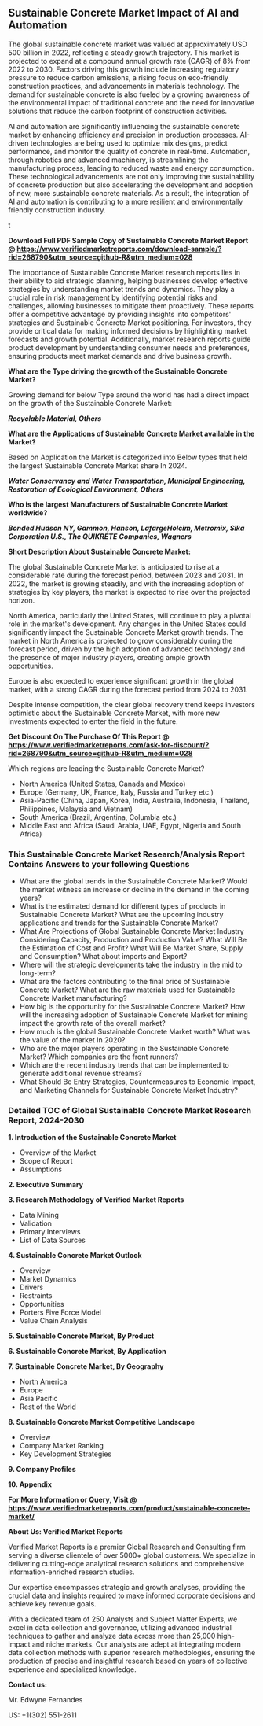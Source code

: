 <h2>Sustainable Concrete Market Impact of AI and Automation</h2><p>The global sustainable concrete market was valued at approximately USD 500 billion in 2022, reflecting a steady growth trajectory. This market is projected to expand at a compound annual growth rate (CAGR) of 8% from 2022 to 2030. Factors driving this growth include increasing regulatory pressure to reduce carbon emissions, a rising focus on eco-friendly construction practices, and advancements in materials technology. The demand for sustainable concrete is also fueled by a growing awareness of the environmental impact of traditional concrete and the need for innovative solutions that reduce the carbon footprint of construction activities.</p><p>AI and automation are significantly influencing the sustainable concrete market by enhancing efficiency and precision in production processes. AI-driven technologies are being used to optimize mix designs, predict performance, and monitor the quality of concrete in real-time. Automation, through robotics and advanced machinery, is streamlining the manufacturing process, leading to reduced waste and energy consumption. These technological advancements are not only improving the sustainability of concrete production but also accelerating the development and adoption of new, more sustainable concrete materials. As a result, the integration of AI and automation is contributing to a more resilient and environmentally friendly construction industry.</p>t</p><p id="" class=""><strong>Download Full PDF Sample Copy of Sustainable Concrete Market Report @ <a href="https://www.verifiedmarketreports.com/download-sample/?rid=268790&utm_source=github-R&utm_medium=028" target="_blank">https://www.verifiedmarketreports.com/download-sample/?rid=268790&utm_source=github-R&utm_medium=028</a></strong></p><p>The importance of&nbsp;Sustainable Concrete Market research reports lies in their ability to aid strategic planning, helping businesses develop effective strategies by understanding market trends and dynamics. They play a crucial role in risk management by identifying potential risks and challenges, allowing businesses to mitigate them proactively. These reports offer a competitive advantage by providing insights into competitors' strategies and Sustainable Concrete Market positioning. For investors, they provide critical data for making informed decisions by highlighting market forecasts and growth potential. Additionally, market research reports guide product development by understanding consumer needs and preferences, ensuring products meet market demands and drive business growth.</p><p><strong>What are the&nbsp;Type driving the growth of the Sustainable Concrete Market?</strong></p><p id="" class="">Growing demand for below Type around the world has had a direct impact on the growth of the Sustainable Concrete Market:</p><em><strong>Recyclable Material, Others</strong></em></p><strong>What are the&nbsp;Applications&nbsp;of Sustainable Concrete Market available in the Market?</strong></p><p id="" class="">Based on Application the Market is categorized into Below types that held the largest Sustainable Concrete Market share In 2024.</p><em><strong>Water Conservancy and Water Transportation, Municipal Engineering, Restoration of Ecological Environment, Others</strong></em></p><strong>Who is the largest Manufacturers of Sustainable Concrete Market worldwide?</strong></p><p><em><strong>Bonded Hudson NY, Gammon, Hanson, LafargeHolcim, Metromix, Sika Corporation U.S., The QUIKRETE Companies, Wagners</strong></em></p><p id="" class=""><strong>Short Description About Sustainable Concrete Market:</strong></p><p>The global Sustainable Concrete Market is anticipated to rise at a considerable rate during the forecast period, between 2023 and 2031. In 2022, the market is growing steadily, and with the increasing adoption of strategies by key players, the market is expected to rise over the projected horizon.</p><p>North America, particularly the United States, will continue to play a pivotal role in the market's development. Any changes in the United States could significantly impact the Sustainable Concrete Market growth trends. The market in North America is projected to grow considerably during the forecast period, driven by the high adoption of advanced technology and the presence of major industry players, creating ample growth opportunities.</p><p>Europe is also expected to experience significant growth in the global market, with a strong CAGR during the forecast period from 2024 to 2031.</p><p>Despite intense competition, the clear global recovery trend keeps investors optimistic about the Sustainable Concrete Market, with more new investments expected to enter the field in the future.</p><p id="" class=""><strong>Get Discount On The Purchase Of This Report @ <a href="https://www.verifiedmarketreports.com/ask-for-discount/?rid=268790&utm_source=github-R&utm_medium=028" target="_blank">https://www.verifiedmarketreports.com/ask-for-discount/?rid=268790&utm_source=github-R&utm_medium=028</a></strong></p>Which regions are leading the Sustainable Concrete Market?</p><ul><li>North America (United States, Canada and Mexico)</li><li>Europe (Germany, UK, France, Italy, Russia and Turkey etc.)</li><li>Asia-Pacific (China, Japan, Korea, India, Australia, Indonesia, Thailand, Philippines, Malaysia and Vietnam)</li><li>South America (Brazil, Argentina, Columbia etc.)</li><li>Middle East and Africa (Saudi Arabia, UAE, Egypt, Nigeria and South Africa)</li></ul><h3 id="" class="">This Sustainable Concrete Market Research/Analysis Report Contains Answers to your following Questions</h3><ul><li>What are the global trends in the Sustainable Concrete Market? Would the market witness an increase or decline in the demand in the coming years?</li><li>What is the estimated demand for different types of products in Sustainable Concrete Market? What are the upcoming industry applications and trends for the Sustainable Concrete Market?</li><li>What Are Projections of Global Sustainable Concrete Market Industry Considering Capacity, Production and Production Value? What Will Be the Estimation of Cost and Profit? What Will Be Market Share, Supply and Consumption? What about imports and Export?</li><li>Where will the strategic developments take the industry in the mid to long-term?</li><li>What are the factors contributing to the final price of Sustainable Concrete Market? What are the raw materials used for Sustainable Concrete Market manufacturing?</li><li>How big is the opportunity for the Sustainable Concrete Market? How will the increasing adoption of Sustainable Concrete Market for mining impact the growth rate of the overall market?</li><li>How much is the global Sustainable Concrete Market worth? What was the value of the market In 2020?</li><li>Who are the major players operating in the Sustainable Concrete Market? Which companies are the front runners?</li><li>Which are the recent industry trends that can be implemented to generate additional revenue streams?</li><li>What Should Be Entry Strategies, Countermeasures to Economic Impact, and Marketing Channels for Sustainable Concrete Market Industry?</li></ul><h3 id="" class="">Detailed TOC of Global Sustainable Concrete Market Research Report, 2024-2030</h3><p id="" class=""><strong>1. Introduction of the Sustainable Concrete Market</strong></p><ul><li>Overview of the Market</li><li>Scope of Report</li><li>Assumptions</li></ul><p id="" class=""><strong>2. Executive Summary</strong></p><p id="" class=""><strong>3. Research Methodology of Verified Market Reports</strong></p><ul><li>Data Mining</li><li>Validation</li><li>Primary Interviews</li><li>List of Data Sources</li></ul><p id="" class=""><strong>4. Sustainable Concrete Market Outlook</strong></p><ul><li>Overview</li><li>Market Dynamics</li><li>Drivers</li><li>Restraints</li><li>Opportunities</li><li>Porters Five Force Model</li><li>Value Chain Analysis</li></ul><p id="" class=""><strong>5. Sustainable Concrete Market, By Product</strong></p><p id="" class=""><strong>6. Sustainable Concrete Market, By Application</strong></p><p id="" class=""><strong>7. Sustainable Concrete Market, By Geography</strong></p><ul><li>North America</li><li>Europe</li><li>Asia Pacific</li><li>Rest of the World</li></ul><p id="" class=""><strong>8. Sustainable Concrete Market Competitive Landscape</strong></p><ul><li>Overview</li><li>Company Market Ranking</li><li>Key Development Strategies</li></ul><p id="" class=""><strong>9. Company Profiles</strong></p><p id="" class=""><strong>10. Appendix</strong></p><p id="" class=""><strong>For More Information or Query, Visit @ <a href="https://www.verifiedmarketreports.com/product/sustainable-concrete-market/" target="_blank">https://www.verifiedmarketreports.com/product/sustainable-concrete-market/</a></strong></p><p id="" class=""><strong>About Us: Verified Market Reports</strong></p><p id="" class="">Verified Market Reports is a premier Global Research and Consulting firm serving a diverse clientele of over 5000+ global customers. We specialize in delivering cutting-edge analytical research solutions and comprehensive information-enriched research studies.</p><p id="" class="">Our expertise encompasses strategic and growth analyses, providing the crucial data and insights required to make informed corporate decisions and achieve key revenue goals.</p><p id="" class="">With a dedicated team of 250 Analysts and Subject Matter Experts, we excel in data collection and governance, utilizing advanced industrial techniques to gather and analyze data across more than 25,000 high-impact and niche markets. Our analysts are adept at integrating modern data collection methods with superior research methodologies, ensuring the production of precise and insightful research based on years of collective experience and specialized knowledge.</p><p id="" class=""><strong>Contact us:</strong></p><p id="" class="">Mr. Edwyne Fernandes</p><p id="" class="">US: +1(302) 551-2611</p>